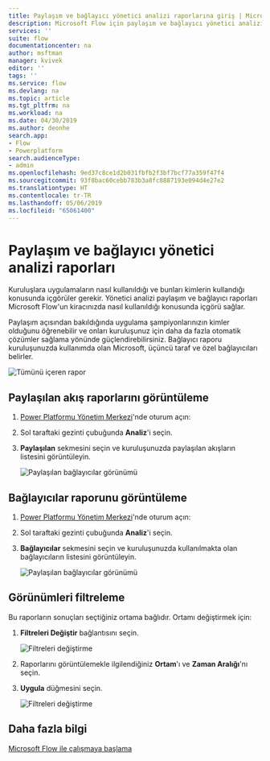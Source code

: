 ```yaml
---
title: Paylaşım ve bağlayıcı yönetici analizi raporlarına giriş | Microsoft Docs
description: Microsoft Flow için paylaşım ve bağlayıcı yönetici analizi raporlarına giriş.
services: ''
suite: flow
documentationcenter: na
author: msftman
manager: kvivek
editor: ''
tags: ''
ms.service: flow
ms.devlang: na
ms.topic: article
ms.tgt_pltfrm: na
ms.workload: na
ms.date: 04/30/2019
ms.author: deonhe
search.app:
- Flow
- Powerplatform
search.audienceType:
- admin
ms.openlocfilehash: 9ed37c8ce1d2b031fbfb2f3bf7bcf77a359f47f4
ms.sourcegitcommit: 93f8bac60cebb783b3a8fc8887193e094d4e27e2
ms.translationtype: HT
ms.contentlocale: tr-TR
ms.lasthandoff: 05/06/2019
ms.locfileid: "65061400"
---
```

# <a name="sharing-and-connectors-admin-analytics-reports"></a>Paylaşım ve bağlayıcı yönetici analizi raporları

Kuruluşlara uygulamaların nasıl kullanıldığı ve bunları kimlerin kullandığı konusunda içgörüler gerekir. Yönetici analizi paylaşım ve bağlayıcı raporları Microsoft Flow'un kiracınızda nasıl kullanıldığı konusunda içgörü sağlar. 

Paylaşım açısından bakıldığında uygulama şampiyonlarınızın kimler olduğunu öğrenebilir ve onları kuruluşunuz için daha da fazla otomatik çözümler sağlama yönünde güçlendirebilirsiniz. Bağlayıcı raporu kuruluşunuzda kullanımda olan Microsoft, üçüncü taraf ve özel bağlayıcıları belirler.

![Tümünü içeren rapor](media/admin-analytics-report/default-report.png)

## <a name="view-shared-flows-reports"></a>Paylaşılan akış raporlarını görüntüleme

1. [Power Platformu Yönetim Merkezi](https://admin.powerplatform.microsoft.com/)'nde oturum açın:
1. Sol taraftaki gezinti çubuğunda **Analiz**'i seçin.
1. **Paylaşılan** sekmesini seçin ve kuruluşunuzda paylaşılan akışların listesini görüntüleyin.
 
    ![Paylaşılan bağlayıcılar görünümü](media/admin-analytics-report/shared-tab.png)


## <a name="view-connectors-report"></a>Bağlayıcılar raporunu görüntüleme

1. [Power Platformu Yönetim Merkezi](https://admin.powerplatform.microsoft.com/)'nde oturum açın:
1. Sol taraftaki gezinti çubuğunda **Analiz**'i seçin.
1. **Bağlayıcılar** sekmesini seçin ve kuruluşunuzda kullanılmakta olan bağlayıcıların listesini görüntüleyin.
 
    ![Paylaşılan bağlayıcılar görünümü](media/admin-analytics-report/connectors-tab.png)

## <a name="filter-views"></a>Görünümleri filtreleme

Bu raporların sonuçları seçtiğiniz ortama bağlıdır. Ortamı değiştirmek için:

1. **Filtreleri Değiştir** bağlantısını seçin.
    
    ![Filtreleri değiştirme](media/admin-analytics-report/filters.png)

1. Raporlarını görüntülemekle ilgilendiğiniz **Ortam**'ı ve **Zaman Aralığı**'nı seçin.
1. **Uygula** düğmesini seçin.

    ![Filtreleri değiştirme](media/admin-analytics-report/filters-detail.png)

## <a name="learn-more"></a>Daha fazla bilgi

[Microsoft Flow ile çalışmaya başlama](getting-started.md)











